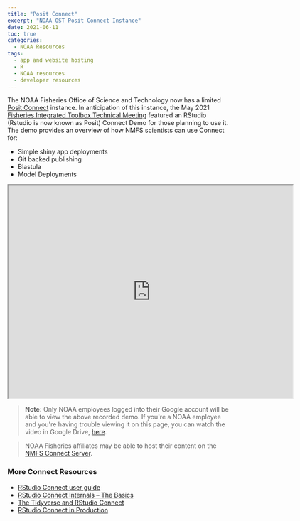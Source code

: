 ```yaml
---
title: "Posit Connect"
excerpt: "NOAA OST Posit Connect Instance"
date: 2021-06-11
toc: true
categories:
  - NOAA Resources
tags:
  - app and website hosting
  - R
  - NOAA resources
  - developer resources
---
```

The NOAA Fisheries Office of Science and Technology now has a limited [Posit Connect](https://posit.co/products/enterprise/connect/) instance. In anticipation of this instance, the May 2021 [Fisheries Integrated Toolbox Technical Meeting](https://noaa-fisheries-integrated-toolbox.github.io/news/NOAA-FIT-Tech-Meeting/) featured an RStudio (Rstudio is now known as Posit) Connect Demo for those planning to use it. The demo provides an overview of how NMFS scientists can use Connect for:
- Simple shiny app deployments
- Git backed publishing
- Blastula
- Model Deployments

<iframe src="https://drive.google.com/file/d/1SRCn2ANf8SxOMcPsvYuU6LRCaYnvhoZs/preview" width="640" height="480" allow="autoplay"></iframe>

> **Note:** Only NOAA employees logged into their Google account will be able to view the above recorded demo. If you're a NOAA employee and you're having trouble viewing it on this page, you can watch the video in Google Drive, [here](https://drive.google.com/file/d/1SRCn2ANf8SxOMcPsvYuU6LRCaYnvhoZs/view?usp=sharing). 

> NOAA Fisheries affiliates may be able to host their content on the [NMFS Connect Server](https://github.com/nmfs-opensci/nmfs-connect).

### More Connect Resources
- [RStudio Connect user guide](https://docs.rstudio.com/connect/user/)
- [RStudio Connect Internals – The Basics](https://www.rstudio.com/resources/webinars/rstudio-connect-internals-the-basics/)
- [The Tidyverse and RStudio Connect](https://www.rstudio.com/resources/webinars/the-tidyverse-and-rstudio-connect/)
- [RStudio Connect in Production](https://www.rstudio.com/resources/webinars/rstudio-connect-in-production/)
